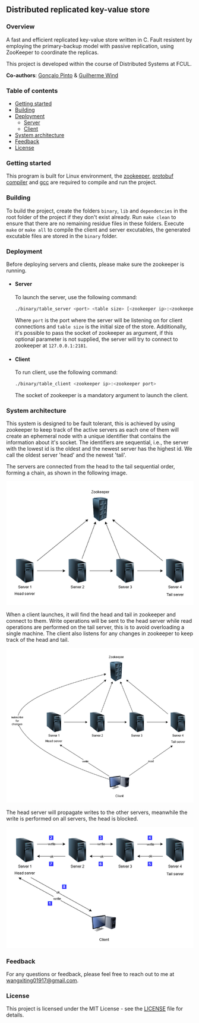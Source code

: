 ## Distributed replicated key-value store

### Overview
A fast and efficient replicated key-value store written in C. Fault resistent by employing the primary-backup model with passive replication, using ZooKeeper to coordinate the replicas.

This project is developed within the course of Distributed Systems at FCUL.

**Co-authors**: [Gonçalo Pinto](https://github.com/GoncaloP0710) & [Guilherme Wind](https://github.com/guilherme-wind)

### Table of contents
- [Getting started](#getting-started)
- [Building](#building)
- [Deployment](#deployment)
  - [Server](#server)
  - [Client](#client)
- [System architecture](#system-architecture)
- [Feedback](#feedback)
- [License](#license)

### Getting started
This program is built for Linux environment, the [zookeeper](https://zookeeper.apache.org/index.html), [protobuf compiler](https://grpc.io/docs/protoc-installation/) and [gcc](https://gcc.gnu.org/) are required to compile and run the project.

### Building
To build the project, create the folders `binary`, `lib` and `dependencies` in the root folder of the project if they don't exist already.
Run `make clean` to ensure that there are no remaining residue files in these folders.
Execute `make` or `make all` to compile the client and server excutables, the generated excutable files are stored in the `binary` folder.

### Deployment
Before deploying servers and clients, please make sure the zookeeper is running.
- #### Server
    To launch the server, use the following command:
    ```sh
    ./binary/table_server <port> <table size> [<zookeeper ip>:<zookeeper port>]
    ```
    Where `port` is the port where the server will be listening on for client connections and `table size` is the initial size of the store.
    Additionally, it's possible to pass the socket of zookeeper as argument, if this optional parameter is not supplied, the server will try to connect to zookeeper at `127.0.0.1:2181`.

- #### Client
    To run client, use the following command:
    ```sh
    ./binary/table_client <zookeeper ip>:<zookeeper port>
    ```
    The socket of zookeeper is a mandatory argument to launch the client.

### System architecture
This system is designed to be fault tolerant, this is achieved by using zookeeper to keep track of the active servers as each one of them will create an ephemeral node with a unique identifier that contains the information about it's socket. The identifiers are sequential, i.e., the server with the lowest id is the oldest and the newest server has the highest id. We call the oldest server 'head' and the newest 'tail'.

The servers are connected from the head to the tail sequential order, forming a chain, as shown in the following image.

![topology of servers](./doc-images/server-topology.png)

When a client launches, it will find the head and tail in zookeeper and connect to them. Write operations will be sent to the head server while read operations are performed on the tail server, this is to avoid overloading a single machine. The client also listens for any changes in zookeeper to keep track of the head and tail.

![client and servers topology](./doc-images/client-server-topology.png)

The head server will propagate writes to the other servers, meanwhile the write is performed on all servers, the head is blocked.

![write sequence](./doc-images/write-sequence.png)

### Feedback
For any questions or feedback, please feel free to reach out to me at wangxiting01917@gmail.com.

### License
This project is licensed under the MIT License - see the [LICENSE](LICENSE) file for details.